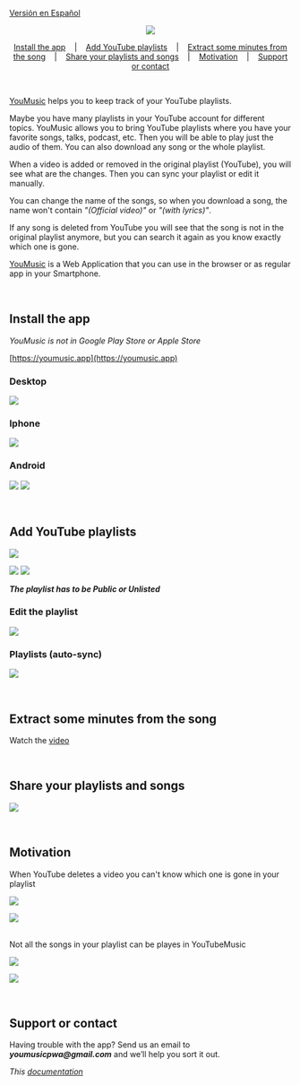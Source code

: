 
[Versión en Español](leeme.md)


<p align=center>
  <img src="logo.png"/>
</p>


<p align="center">
  <a href="#install-the-app">Install the app</a>
  &nbsp;&nbsp;&nbsp;|&nbsp;&nbsp;&nbsp;
  <a href="#add-youtube-playlists">Add YouTube playlists</a>
  &nbsp;&nbsp;&nbsp;|&nbsp;&nbsp;&nbsp;
  <a href="#extract-some-minutes-from-the-song">Extract some minutes from the song</a>
  &nbsp;&nbsp;&nbsp;|&nbsp;&nbsp;&nbsp;
  <a href="#share-your-playlists-and-songs">Share your playlists and songs</a>
  &nbsp;&nbsp;&nbsp;|&nbsp;&nbsp;&nbsp;
  <a href="#motivation">Motivation</a>
  &nbsp;&nbsp;&nbsp;|&nbsp;&nbsp;&nbsp;
  <a href="#support-or-contact">Support or contact</a>
</p>


<br>

[YouMusic](https://youmusic.app) helps you to keep track of your YouTube playlists. 

Maybe you have many playlists in your YouTube account for different topics. YouMusic allows you to bring YouTube playlists where you have your favorite songs, talks, podcast, etc. Then you will be able to play just the audio of them. You can also download any song or the whole playlist.

When a video is added or removed in the original playlist (YouTube), you will see what are the changes. Then you can sync your playlist or edit it manually.

You can change the name of the songs, so when you download a song, the name won't contain _"(Official video)"_ or _"(with lyrics)"_.

If any song is deleted from YouTube you will see that the song is not in the original playlist anymore, but you can search it again as you know exactly which one is gone.


[YouMusic](https://youmusic.app) is a Web Application that you can use in the browser or as regular app in your Smartphone.


<br>

## Install the app
_YouMusic is not in Google Play Store or Apple Store_

[https://youmusic.app](https://youmusic.app)

### Desktop
![](installDesktop.gif)

### Iphone
![](installIphone.gif)

### Android
![](installAndroidAuto.gif)
![](installAndroidManual.gif)


<br>

## Add YouTube playlists
![](addPlaylist.gif)

![](publicPlaylists.png)
![](publicPlaylists2.png)

**_The playlist has to be Public or Unlisted_**


### Edit the playlist
![](editAndSync.gif)

### Playlists (auto-sync)
![](auto-sync.gif)


<br>

## Extract some minutes from the song
Watch the [video](https://youtu.be/xWxEDVjj5b8)


<br>

## Share your playlists and songs
![](share.gif)


<br>

## Motivation
When YouTube deletes a video you can't know which one is gone in your playlist
<p>
  <img src="youtubeRemovedVideos.png"/>
</p>

<p>
  <img src="youtubeRemovedVideos2.png"/>
</p>

<br>
Not all the songs in your playlist can be playes in YouTubeMusic

<p>
  <img src="youtubeMusicNotPlayable.png"/>
</p>

<p>
  <img src="youtubeMusicNotPlayable2.png"/>
</p>


<br>

## Support or contact

Having trouble with the app? Send us an email to **_youmusicpwa@gmail.com_** and we’ll help you sort it out.

_This [documentation](https://youmusic.app/doc)_
